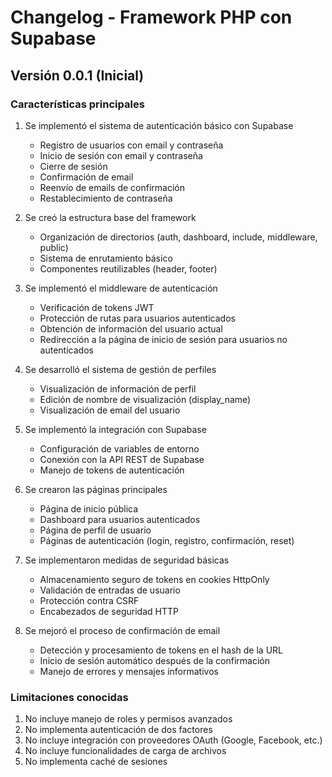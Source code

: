 # Changelog - Framework PHP con Supabase

## Versión 0.0.1 (Inicial)

### Características principales
1. Se implementó el sistema de autenticación básico con Supabase
   - Registro de usuarios con email y contraseña
   - Inicio de sesión con email y contraseña
   - Cierre de sesión
   - Confirmación de email
   - Reenvío de emails de confirmación
   - Restablecimiento de contraseña

2. Se creó la estructura base del framework
   - Organización de directorios (auth, dashboard, include, middleware, public)
   - Sistema de enrutamiento básico
   - Componentes reutilizables (header, footer)

3. Se implementó el middleware de autenticación
   - Verificación de tokens JWT
   - Protección de rutas para usuarios autenticados
   - Obtención de información del usuario actual
   - Redirección a la página de inicio de sesión para usuarios no autenticados

4. Se desarrolló el sistema de gestión de perfiles
   - Visualización de información de perfil
   - Edición de nombre de visualización (display_name)
   - Visualización de email del usuario

5. Se implementó la integración con Supabase
   - Configuración de variables de entorno
   - Conexión con la API REST de Supabase
   - Manejo de tokens de autenticación

6. Se crearon las páginas principales
   - Página de inicio pública
   - Dashboard para usuarios autenticados
   - Página de perfil de usuario
   - Páginas de autenticación (login, registro, confirmación, reset)

7. Se implementaron medidas de seguridad básicas
   - Almacenamiento seguro de tokens en cookies HttpOnly
   - Validación de entradas de usuario
   - Protección contra CSRF
   - Encabezados de seguridad HTTP

8. Se mejoró el proceso de confirmación de email
   - Detección y procesamiento de tokens en el hash de la URL
   - Inicio de sesión automático después de la confirmación
   - Manejo de errores y mensajes informativos

### Limitaciones conocidas
1. No incluye manejo de roles y permisos avanzados
2. No implementa autenticación de dos factores
3. No incluye integración con proveedores OAuth (Google, Facebook, etc.)
4. No incluye funcionalidades de carga de archivos
5. No implementa caché de sesiones
